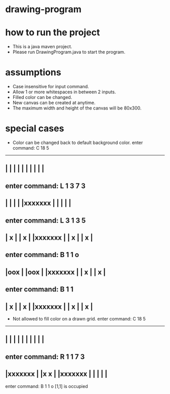 # drawing-program

# how to run the project
- This is a java maven project.
- Please run DrawingProgram.java to start the program.

# assumptions
- Case insensitive for input command.
- Allow 1 or more whitespaces in between 2 inputs.
- Filled color can be changed.
- New canvas can be created at anytime. 
- The maximum width and height of the canvas will be 80x300.

# special cases
- Color can be changed back to default background color.
enter command: C 18 5
--------------------
|                  |
|                  |
|                  |
|                  |
|                  |
--------------------
enter command: L 1 3 7 3
--------------------
|                  |
|                  |
|xxxxxxx           |
|                  |
|                  |
--------------------
enter command: L 3 1 3 5
--------------------
|  x               |
|  x               |
|xxxxxxx           |
|  x               |
|  x               |
--------------------
enter command: B 1 1 o
--------------------
|oox               |
|oox               |
|xxxxxxx           |
|  x               |
|  x               |
--------------------
enter command: B 1 1
--------------------
|  x               |
|  x               |
|xxxxxxx           |
|  x               |
|  x               |
--------------------

- Not allowed to fill color on a drawn grid.
enter command: C 18 5
--------------------
|                  |
|                  |
|                  |
|                  |
|                  |
--------------------
enter command: R 1 1 7 3
--------------------
|xxxxxxx           |
|x     x           |
|xxxxxxx           |
|                  |
|                  |
--------------------
enter command: B 1 1 o
[1,1] is occupied

